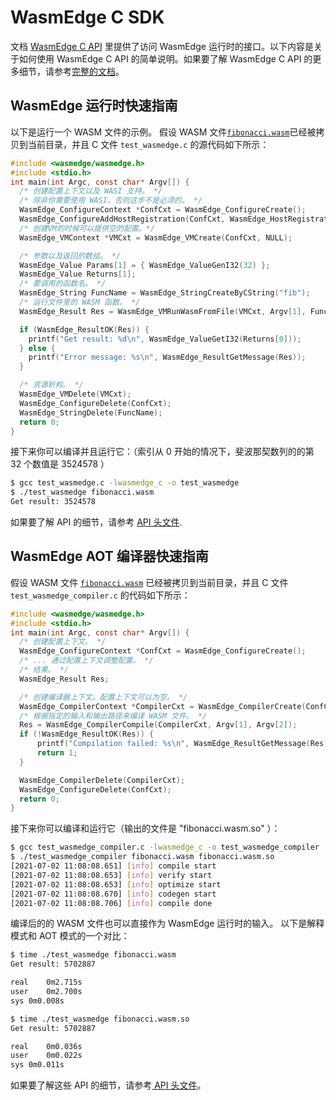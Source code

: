 # WasmEdge C SDK

文档 [WasmEdge C API](https://github.com/WasmEdge/WasmEdge/blob/master/include/api/wasmedge/wasmedge.h) 里提供了访问 WasmEdge 运行时的接口。以下内容是关于如何使用 WasmEdge C API 的简单说明。如果要了解 WasmEdge C API 的更多细节，请参考[完整的文档](c/ref.md)。

## WasmEdge 运行时快速指南

以下是运行一个 WASM 文件的示例。
假设 WASM 文件[`fibonacci.wasm`](https://github.com/WasmEdge/WasmEdge/raw/master/tools/wasmedge/examples/fibonacci.wasm)已经被拷贝到当前目录，并且 C 文件 `test_wasmedge.c` 的源代码如下所示：

```c
#include <wasmedge/wasmedge.h>
#include <stdio.h>
int main(int Argc, const char* Argv[]) {
  /* 创建配置上下文以及 WASI 支持。 */
  /* 除非你需要使用 WASI，否则这步不是必须的。 */
  WasmEdge_ConfigureContext *ConfCxt = WasmEdge_ConfigureCreate();
  WasmEdge_ConfigureAddHostRegistration(ConfCxt, WasmEdge_HostRegistration_Wasi);
  /* 创建VM的时候可以提供空的配置。*/
  WasmEdge_VMContext *VMCxt = WasmEdge_VMCreate(ConfCxt, NULL);

  /* 参数以及返回的数组。 */
  WasmEdge_Value Params[1] = { WasmEdge_ValueGenI32(32) };
  WasmEdge_Value Returns[1];
  /* 要调用的函数名。 */
  WasmEdge_String FuncName = WasmEdge_StringCreateByCString("fib");
  /* 运行文件里的 WASM 函数。 */
  WasmEdge_Result Res = WasmEdge_VMRunWasmFromFile(VMCxt, Argv[1], FuncName, Params, 1, Returns, 1);

  if (WasmEdge_ResultOK(Res)) {
    printf("Get result: %d\n", WasmEdge_ValueGetI32(Returns[0]));
  } else {
    printf("Error message: %s\n", WasmEdge_ResultGetMessage(Res));
  }

  /* 资源析构。 */
  WasmEdge_VMDelete(VMCxt);
  WasmEdge_ConfigureDelete(ConfCxt);
  WasmEdge_StringDelete(FuncName);
  return 0;
}
```

接下来你可以编译并且运行它：（索引从 0 开始的情况下，斐波那契数列的的第 32 个数值是 3524578 ）

```bash
$ gcc test_wasmedge.c -lwasmedge_c -o test_wasmedge
$ ./test_wasmedge fibonacci.wasm
Get result: 3524578
```

如果要了解 API 的细节，请参考 [API 头文件](https://github.com/WasmEdge/WasmEdge/blob/master/include/api/wasmedge/wasmedge.h).

## WasmEdge AOT 编译器快速指南

假设 WASM 文件 [`fibonacci.wasm`](https://github.com/WasmEdge/WasmEdge/raw/master/tools/wasmedge/examples/fibonacci.wasm) 已经被拷贝到当前目录，并且 C 文件 `test_wasmedge_compiler.c` 的代码如下所示：

```c
#include <wasmedge/wasmedge.h>
#include <stdio.h>
int main(int Argc, const char* Argv[]) {
  /* 创建配置上下文。 */
  WasmEdge_ConfigureContext *ConfCxt = WasmEdge_ConfigureCreate();
  /* ... 通过配置上下文调整配置。 */
  /* 结果。 */
  WasmEdge_Result Res;

  /* 创建编译器上下文。配置上下文可以为空。 */
  WasmEdge_CompilerContext *CompilerCxt = WasmEdge_CompilerCreate(ConfCxt);
  /* 根据指定的输入和输出路径来编译 WASM 文件。 */
  Res = WasmEdge_CompilerCompile(CompilerCxt, Argv[1], Argv[2]);
  if (!WasmEdge_ResultOK(Res)) {
      printf("Compilation failed: %s\n", WasmEdge_ResultGetMessage(Res));
      return 1;
  }

  WasmEdge_CompilerDelete(CompilerCxt);
  WasmEdge_ConfigureDelete(ConfCxt);
  return 0;
}
```

接下来你可以编译和运行它（输出的文件是 "fibonacci.wasm.so" ）：

```bash
$ gcc test_wasmedge_compiler.c -lwasmedge_c -o test_wasmedge_compiler
$ ./test_wasmedge_compiler fibonacci.wasm fibonacci.wasm.so
[2021-07-02 11:08:08.651] [info] compile start
[2021-07-02 11:08:08.653] [info] verify start
[2021-07-02 11:08:08.653] [info] optimize start
[2021-07-02 11:08:08.670] [info] codegen start
[2021-07-02 11:08:08.706] [info] compile done
```

编译后的的 WASM 文件也可以直接作为 WasmEdge 运行时的输入。
以下是解释模式和 AOT 模式的一个对比：

```bash
$ time ./test_wasmedge fibonacci.wasm
Get result: 5702887

real	0m2.715s
user	0m2.700s
sys	0m0.008s

$ time ./test_wasmedge fibonacci.wasm.so
Get result: 5702887

real	0m0.036s
user	0m0.022s
sys	0m0.011s
```

如果要了解这些 API 的细节，请参考[ API 头文件](https://github.com/WasmEdge/WasmEdge/blob/master/include/api/wasmedge/wasmedge.h)。
